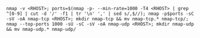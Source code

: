 `nmap -v <RHOST>; ports=$(nmap -p- --min-rate=1000 -T4 <RHOST> | grep ^[0-9] | cut -d '/' -f1 | tr '\n' ',' | sed s/,$//); nmap -p$ports -sC -sV -oA nmap-tcp <RHOST>; mkdir nmap-tcp && mv nmap-tcp.* nmap-tcp/; nmap --top-ports 1000 -sU -sC -sV -oA nmap-udp <RHOST>; mkdir nmap-udp && mv nmap-udp.* nmap-udp/`